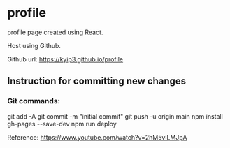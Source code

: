 # profile
profile page created using React.

Host using Github.


Github url: https://kyip3.github.io/profile




## Instruction for committing new changes
### Git commands:
git add -A
git commit -m "initial commit"
git push -u origin main
npm install gh-pages --save-dev
npm run deploy


Reference: https://www.youtube.com/watch?v=2hM5viLMJpA
